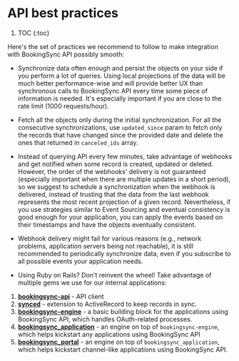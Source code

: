 # API best practices

1. TOC
{:toc}

Here's the set of practices we recommend to follow to make integration with BookingSync API possibly smooth:

* Synchronize data often enough and persist the objects on your side if you perform a lot of queries. Using local projections of the data will be much better performance-wise and will provide better UX than synchronous calls to BookingSync API every time some piece of information is needed. It's especially important if you are close to the rate limit (1000 requests/hour).

* Fetch all the objects only during the initial synchronization. For all the consecutive synchronizations, use `updated_since` param to fetch only the records that have changed since the provided date and delete the ones that returned in `canceled_ids` array.

* Instead of querying API every few minutes, take advantage of webhooks and get notified when some record is created, updated or deleted. However, the order of the webhooks' delivery is not guaranteed (especially important when there are multiple updates in a short period), so we suggest to schedule a synchronization when the webhook is delivered, instead of trusting that the data from the last webhook represents the most recent projection of a given record. Nevertheless, if you use strategies similar to Event Sourcing and eventual consistency is good enough for your application, you can apply the events based on their timestamps and have the objects eventually consistent.

* Webhook delivery might fail for various reasons (e.g., network problems, application servers being not reachable), it is still recommended to periodically synchronize data, even if you subscribe to all possible events your application needs.

* Using Ruby on Rails? Don't reinvent the wheel! Take advantage of multiple gems we use for our internal applications:

1.  [**bookingsync-api**](https://github.com/BookingSync/bookingsync-api) - API client
2. [**synced**](https://github.com/BookingSync/synced) - extension to ActiveRecord to keep records in sync.
3. [**bookingsync-engine**](https://github.com/BookingSync/bookingsync-engine) - a basic building block for the applications using BookingSync API, which handles OAuth-related processes.
4. [**bookingsync_application**](https://github.com/BookingSync/bookingsync_application) - an engine on top of `bookingsync-engine`, which helps kickstart any applications using BookingSync API
5. [**bookingsync_portal**](https://github.com/BookingSync/bookingsync_portal) - an engine on top of `bookingsync_application`, which helps kickstart channel-like applications using BookingSync API.


